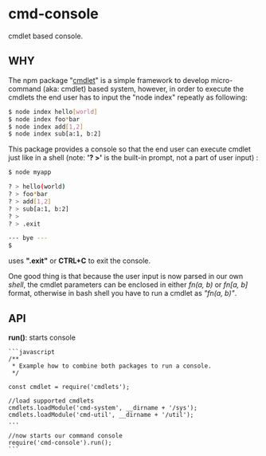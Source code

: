 cmd-console
===========

cmdlet based console.

WHY
---

The npm package "[cmdlet](https://bitbucket.org/randydu/cmdlets)" is a simple framework to develop micro-command (aka: cmdlet) based system, however, in order to execute the cmdlets the end user has to input the "node index" repeatly as following:

```bash
$ node index hello[world]
$ node index foo*bar
$ node index add[1,2]
$ node index sub[a:1, b:2]
```

This package provides a console so that the end user can execute cmdlet just like in a shell (note: __'? >'__ is the built-in prompt, not a part of user input) :

```bash
$ node myapp

? > hello(world)
? > foo*bar
? > add[1,2]
? > sub[a:1, b:2]
? >
? > .exit

--- bye ---
$
```

uses __".exit"__ or __CTRL+C__ to exit the console.

One good thing is that because the user input is now parsed in our own *shell*, the cmdlet parameters can be enclosed in either *fn(a, b)* or *fn[a, b]* format, otherwise in bash shell you have to run a cmdlet as *"fn(a, b)"*.

API
---

 __run()__: starts console

    ```javascript
    /**
     * Example how to combine both packages to run a console.
     */

    const cmdlet = require('cmdlets');

    //load supported cmdlets
    cmdlets.loadModule('cmd-system', __dirname + '/sys');
    cmdlets.loadModule('cmd-util', __dirname + '/util');
    ...

    //now starts our command console
    require('cmd-console').run();
    ```
